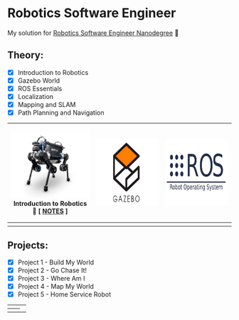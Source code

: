 # Robotics Software Engineer
My solution for <a href="https://www.udacity.com/course/robotics-software-engineer--nd209">Robotics Software Engineer Nanodegree</a> 🤖

## Theory:

- [x] Introduction to Robotics
- [x] Gazebo World
- [x] ROS Essentials
- [x] Localization
- [x] Mapping and SLAM
- [x] Path Planning and Navigation

<table style="width:100%">
<tr>
<th>
  <p>
  <a href="./img/anymal.png">
  <img src="./img/anymal.png" alt="anybotics_anymal" width="250" height="150"></a>
  <br /> Introduction to Robotics
  <br />🤖 [ <a href="#">NOTES</a> ]
  </p>
</th>
<th>
  <p>
  <a href="./img/gazebo.jpg">
  <img src="./img/gazebo.jpg" alt="gazebo" width="250" height="150"></a>
  </p>
</th>
<th>
  <p>
  <a href="./img/ros.png">
  <img src="./img/ros.png" alt="ros" width="250" height="150"></a>
  </p>
</th>
</tr>
<tr>
<th></th>
<th></th>
<th></th>
</tr>
</table>

## Projects:

- [x] Project 1 - Build My World
- [x] Project 2 - Go Chase It!
- [x] Project 3 - Where Am I
- [x] Project 4 - Map My World
- [x] Project 5 - Home Service Robot

<table style="width:100%">
<tr>
<th></th>
<th></th>
<th></th>
</tr>
<tr>
<th></th>
<th></th>
</tr>
</table>
